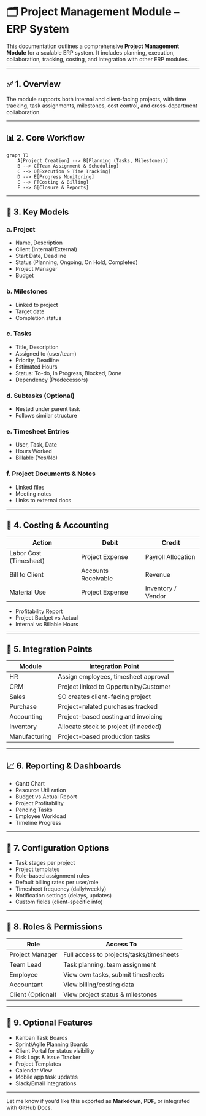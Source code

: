 # 🗂️ Project Management Module – ERP System

This documentation outlines a comprehensive **Project Management Module** for a scalable ERP system. It includes planning, execution, collaboration, tracking, costing, and integration with other ERP modules.

---

## ✅ 1. Overview

The module supports both internal and client-facing projects, with time tracking, task assignments, milestones, cost control, and cross-department collaboration.

---

## 📊 2. Core Workflow

```mermaid
graph TD
    A[Project Creation] --> B[Planning (Tasks, Milestones)]
    B --> C[Team Assignment & Scheduling]
    C --> D[Execution & Time Tracking]
    D --> E[Progress Monitoring]
    E --> F[Costing & Billing]
    F --> G[Closure & Reports]
```

---

## 🧱 3. Key Models

### a. **Project**

- Name, Description
- Client (Internal/External)
- Start Date, Deadline
- Status (Planning, Ongoing, On Hold, Completed)
- Project Manager
- Budget

### b. **Milestones**

- Linked to project
- Target date
- Completion status

### c. **Tasks**

- Title, Description
- Assigned to (user/team)
- Priority, Deadline
- Estimated Hours
- Status: To-do, In Progress, Blocked, Done
- Dependency (Predecessors)

### d. **Subtasks** (Optional)

- Nested under parent task
- Follows similar structure

### e. **Timesheet Entries**

- User, Task, Date
- Hours Worked
- Billable (Yes/No)

### f. **Project Documents & Notes**

- Linked files
- Meeting notes
- Links to external docs

---

## 🧮 4. Costing & Accounting

| Action                 | Debit               | Credit             |
| ---------------------- | ------------------- | ------------------ |
| Labor Cost (Timesheet) | Project Expense     | Payroll Allocation |
| Bill to Client         | Accounts Receivable | Revenue            |
| Material Use           | Project Expense     | Inventory / Vendor |

- Profitability Report
- Project Budget vs Actual
- Internal vs Billable Hours

---

## 🔄 5. Integration Points

| Module        | Integration Point                      |
| ------------- | -------------------------------------- |
| HR            | Assign employees, timesheet approval   |
| CRM           | Project linked to Opportunity/Customer |
| Sales         | SO creates client-facing project       |
| Purchase      | Project-related purchases tracked      |
| Accounting    | Project-based costing and invoicing    |
| Inventory     | Allocate stock to project (if needed)  |
| Manufacturing | Project-based production tasks         |

---

## 📈 6. Reporting & Dashboards

- Gantt Chart
- Resource Utilization
- Budget vs Actual Report
- Project Profitability
- Pending Tasks
- Employee Workload
- Timeline Progress

---

## 🔧 7. Configuration Options

- Task stages per project
- Project templates
- Role-based assignment rules
- Default billing rates per user/role
- Timesheet frequency (daily/weekly)
- Notification settings (delays, updates)
- Custom fields (client-specific info)

---

## 🔐 8. Roles & Permissions

| Role              | Access To                                |
| ----------------- | ---------------------------------------- |
| Project Manager   | Full access to projects/tasks/timesheets |
| Team Lead         | Task planning, team assignment           |
| Employee          | View own tasks, submit timesheets        |
| Accountant        | View billing/costing data                |
| Client (Optional) | View project status & milestones         |

---

## 🌟 9. Optional Features

- Kanban Task Boards
- Sprint/Agile Planning Boards
- Client Portal for status visibility
- Risk Logs & Issue Tracker
- Project Templates
- Calendar View
- Mobile app task updates
- Slack/Email integrations

---

Let me know if you'd like this exported as **Markdown**, **PDF**, or integrated with GitHub Docs.

